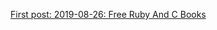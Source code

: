 [First post: 2019-08-26: Free Ruby And C Books](https://stardragonex.github.io/DragonRubyGameToolkitResources/2019/08/26/Free-Ruby-And-C-Books)
